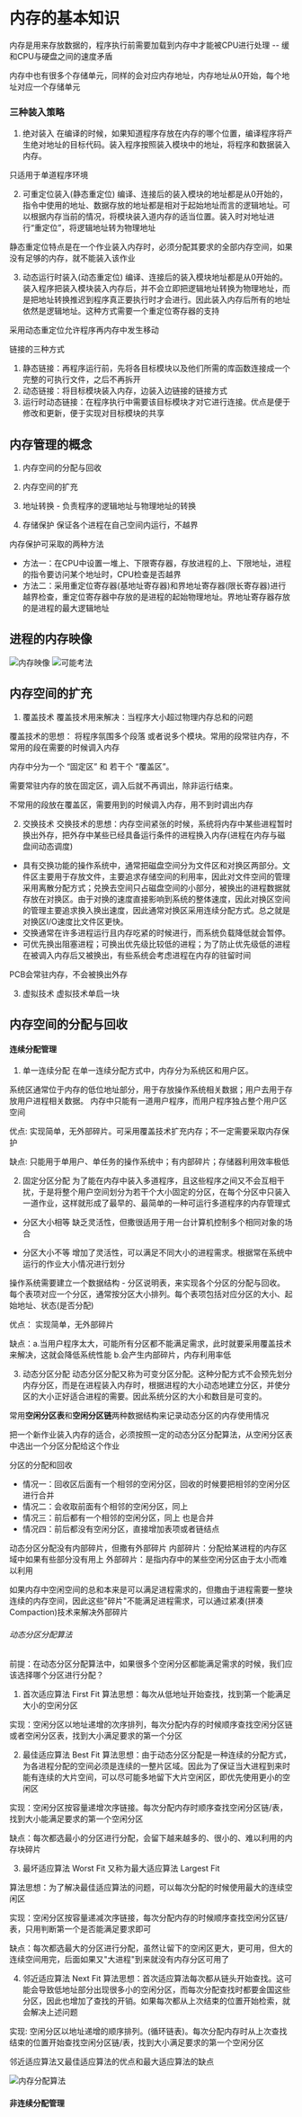# 内存的基本知识

内存是用来存放数据的，程序执行前需要加载到内存中才能被CPU进行处理 -- 缓和CPU与硬盘之间的速度矛盾

内存中也有很多个存储单元，同样的会对应内存地址，内存地址从0开始，每个地址对应一个存储单元

### 三种装入策略
1. 绝对装入
在编译的时候，如果知道程序存放在内存的哪个位置，编译程序将产生绝对地址的目标代码。装入程序按照装入模块中的地址，将程序和数据装入内存。

只适用于单道程序环境

2. 可重定位装入(静态重定位)
编译、连接后的装入模块的地址都是从0开始的，指令中使用的地址、数据存放的地址都是相对于起始地址而言的逻辑地址。可以根据内存当前的情况，将模块装入道内存的适当位置。装入时对地址进行“重定位”，将逻辑地址转为物理地址

静态重定位特点是在一个作业装入内存时，必须分配其要求的全部内存空间，如果没有足够的内存，就不能装入该作业

3. 动态运行时装入(动态重定位)
编译、连接后的装入模块地址都是从0开始的。装入程序把装入模块装入内存后，并不会立即把逻辑地址转换为物理地址，而是把地址转换推迟到程序真正要执行时才会进行。因此装入内存后所有的地址依然是逻辑地址。这种方式需要一个重定位寄存器的支持

采用动态重定位允许程序再内存中发生移动


链接的三种方式
1. 静态链接：再程序运行前，先将各目标模块以及他们所需的库函数连接成一个完整的可执行文件，之后不再拆开
2. 动态链接：将目标模块装入内存，边装入边链接的链接方式
3. 运行时动态链接：在程序执行中需要该目标模块才对它进行连接。优点是便于修改和更新，便于实现对目标模块的共享

## 内存管理的概念
1. 内存空间的分配与回收

2. 内存空间的扩充

3. 地址转换 - 负责程序的逻辑地址与物理地址的转换

4. 存储保护
保证各个进程在自己空间内运行，不越界

内存保护可采取的两种方法
- 方法一：在CPU中设置一堆上、下限寄存器，存放进程的上、下限地址，进程的指令要访问某个地址时，CPU检查是否越界
- 方法二：采用重定位寄存器(基地址寄存器)和界地址寄存器(限长寄存器)进行越界检查，重定位寄存器中存放的是进程的起始物理地址。界地址寄存器存放的是进程的最大逻辑地址

## 进程的内存映像
![内存映像](./img/1.进程的内存映像.png)
![可能考法](./img/2.可能考法.png)

## 内存空间的扩充

1. 覆盖技术
覆盖技术用来解决：当程序大小超过物理内存总和的问题

覆盖技术的思想： 将程序氛围多个段落 或者说多个模块。常用的段常驻内存，不常用的段在需要的时候调入内存

内存中分为一个 “固定区” 和 若干个 “覆盖区”。

需要常驻内存的放在固定区，调入后就不再调出，除非运行结束。

不常用的段放在覆盖区，需要用到的时候调入内存，用不到时调出内存

2. 交换技术
交换技术的思想：内存空间紧张的时候，系统将内存中某些进程暂时换出外存，把外存中某些已经具备运行条件的进程换入内存(进程在内存与磁盘间动态调度)

- 具有交换功能的操作系统中，通常把磁盘空间分为文件区和对换区两部分。文件区主要用于存放文件，主要追求存储空间的利用率，因此对文件空间的管理采用离散分配方式；兑换去空间只占磁盘空间的小部分，被换出的进程数据就存放在对换区。由于对换的速度直接影响到系统的整体速度，因此对换区空间的管理主要追求换入换出速度，因此通常对换区采用连续分配方式。总之就是对换区I/O速度比文件区更快。
- 交换通常在许多进程运行且内存吃紧的时候进行，而系统负载降低就会暂停。
- 可优先换出阻塞进程；可换出优先级比较低的进程；为了防止优先级低的进程在被调入内存后又被换出，有些系统会考虑进程在内存的驻留时间

PCB会常驻内存，不会被换出外存

3. 虚拟技术
虚拟技术单启一块

## 内存空间的分配与回收
#### 连续分配管理
1. 单一连续分配
在单一连续分配方式中，内存分为系统区和用户区。

系统区通常位于内存的低位地址部分，用于存放操作系统相关数据；用户去用于存放用户进程相关数据。
内存中只能有一道用户程序，而用户程序独占整个用户区空间

优点: 实现简单，无外部碎片。可采用覆盖技术扩充内存；不一定需要采取内存保护

缺点: 只能用于单用户、单任务的操作系统中；有内部碎片；存储器利用效率极低

2. 固定分区分配
为了能在内存中装入多道程序，且这些程序之间又不会互相干扰，于是将整个用户空间划分为若干个大小固定的分区，在每个分区中只装入一道作业，这样就形成了最早的、最简单的一种可运行多道程序的内存管理式

- 分区大小相等
缺乏灵活性，但撒很适用于用一台计算机控制多个相同对象的场合

- 分区大小不等
增加了灵活性，可以满足不同大小的进程需求。根据常在系统中运行的作业大小情况进行划分

操作系统需要建立一个数据结构 - 分区说明表，来实现各个分区的分配与回收。每个表项对应一个分区，通常按分区大小排列。每个表项包括对应分区的大小、起始地址、状态(是否分配)

优点： 实现简单，无外部碎片

缺点：a.当用户程序太大，可能所有分区都不能满足需求，此时就要采用覆盖技术来解决，这就会降低系统性能 b.会产生内部碎片，内存利用率低

3. 动态分区分配
动态分区分配又称为可变分区分配。这种分配方式不会预先划分内存分区，而是在进程装入内存时，根据进程的大小动态地建立分区，并使分区的大小正好适合进程的需要。因此系统分区的大小和数目是可变的。

常用**空闲分区表**和**空闲分区链**两种数据结构来记录动态分区的内存使用情况

把一个新作业装入内存的适合，必须按照一定的动态分区分配算法，从空闲分区表中选出一个分区分配给这个作业

分区的分配和回收
- 情况一：回收区后面有一个相邻的空闲分区，回收的时候要把相邻的空闲分区进行合并
- 情况二：会收取前面有个相邻的空闲分区，同上
- 情况三：前后都有一个相邻的空闲分区，同上 也是合并
- 情况四：前后都没有空闲分区，直接增加表项或者链结点

动态分区分配没有内部碎片，但撒有外部碎片
内部碎片：分配给某进程的内存区域中如果有些部分没有用上
外部碎片：是指内存中的某些空闲分区由于太小而难以利用

如果内存中空闲空间的总和本来是可以满足进程需求的，但撒由于进程需要一整块连续的内存空间，因此这些"碎片"不能满足进程需求，可以通过紧凑(拼凑 Compaction)技术来解决外部碎片

###### 动态分区分配算法
前提：在动态分区分配算法中，如果很多个空闲分区都能满足需求的时候，我们应该选择哪个分区进行分配？
1. 首次适应算法 First Fit
算法思想：每次从低地址开始查找，找到第一个能满足大小的空闲分区

实现：空闲分区以地址递增的次序排列，每次分配内存的时候顺序查找空闲分区链或者空闲分区表，找到大小满足要求的第一个分区

2. 最佳适应算法 Best Fit
算法思想：由于动态分区分配是一种连续的分配方式，为各进程分配的空间必须是连续的一整片区域。因此为了保证当大进程到来时能有连续的大片空间，可以尽可能多地留下大片空闲区，即优先使用更小的空闲区

实现：空闲分区按容量递增次序链接。每次分配内存时顺序查找空闲分区链/表，找到大小能满足要求的第一个空闲分区

缺点：每次都选最小的分区进行分配，会留下越来越多的、很小的、难以利用的内存块碎片

3. 最坏适应算法 Worst Fit
又称为最大适应算法 Largest Fit

算法思想：为了解决最佳适应算法的问题，可以每次分配的时候使用最大的连续空闲区

实现：空闲分区按容量递减次序链接，每次分配内存的时候顺序查找空闲分区链/表，只用判断第一个是否能满足要求即可

缺点：每次都选最大的分区进行分配，虽然让留下的空闲区更大，更可用，但大的连续空间用完，后面如果又"大进程"到来就没有内存分区可用了

4. 邻近适应算法 Next Fit
算法思想：首次适应算法每次都从链头开始查找。这可能会导致低地址部分出现很多小的空闲分区，而每次分配查找时都要金国这些分区，因此也增加了查找的开销。如果每次都从上次结束的位置开始检索，就会解决上述问题

实现: 空闲分区以地址递增的顺序排列。(循环链表)。每次分配内存时从上次查找结束的位置开始查找空闲分区链/表，找到大小满足要求的第一个空闲分区

邻近适应算法又最佳适应算法的优点和最大适应算法的缺点

![内存分配算法](./img/3.四个内存分配算法.png)

#### 非连续分配管理


